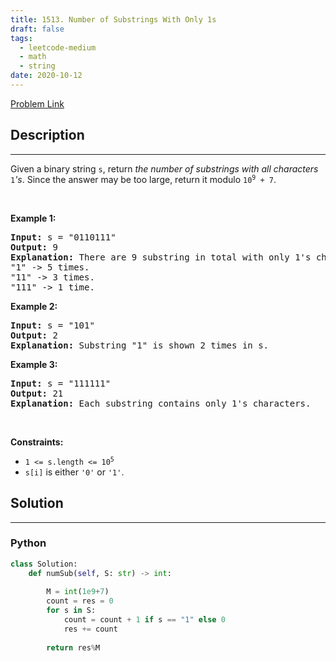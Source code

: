 ```yaml
---
title: 1513. Number of Substrings With Only 1s
draft: false
tags: 
  - leetcode-medium
  - math
  - string
date: 2020-10-12
---
```


[Problem Link](https://leetcode.com/problems/number-of-substrings-with-only-1s/)

## Description

---
<p>Given a binary string <code>s</code>, return <em>the number of substrings with all characters</em> <code>1</code><em>&#39;s</em>. Since the answer may be too large, return it modulo <code>10<sup>9</sup> + 7</code>.</p>

<p>&nbsp;</p>
<p><strong class="example">Example 1:</strong></p>

<pre>
<strong>Input:</strong> s = &quot;0110111&quot;
<strong>Output:</strong> 9
<strong>Explanation:</strong> There are 9 substring in total with only 1&#39;s characters.
&quot;1&quot; -&gt; 5 times.
&quot;11&quot; -&gt; 3 times.
&quot;111&quot; -&gt; 1 time.</pre>

<p><strong class="example">Example 2:</strong></p>

<pre>
<strong>Input:</strong> s = &quot;101&quot;
<strong>Output:</strong> 2
<strong>Explanation:</strong> Substring &quot;1&quot; is shown 2 times in s.
</pre>

<p><strong class="example">Example 3:</strong></p>

<pre>
<strong>Input:</strong> s = &quot;111111&quot;
<strong>Output:</strong> 21
<strong>Explanation:</strong> Each substring contains only 1&#39;s characters.
</pre>

<p>&nbsp;</p>
<p><strong>Constraints:</strong></p>

<ul>
	<li><code>1 &lt;= s.length &lt;= 10<sup>5</sup></code></li>
	<li><code>s[i]</code> is either <code>&#39;0&#39;</code> or <code>&#39;1&#39;</code>.</li>
</ul>


## Solution

---
### Python
``` py title='number-of-substrings-with-only-1s'
class Solution:
    def numSub(self, S: str) -> int:
        
        M = int(1e9+7)
        count = res = 0
        for s in S:
            count = count + 1 if s == "1" else 0
            res += count
        
        return res%M
```

